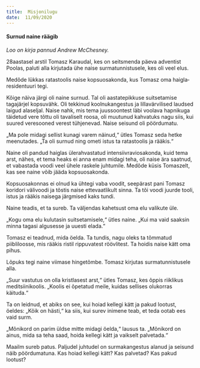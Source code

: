 ```yaml
---
title:  Misjonilugu
date:  11/09/2020
---
```


#### Surnud naine räägib

_Loo on kirja pannud Andrew McChesney._

28aastasel arstil Tomasz Karaudal, kes on seitsmenda päeva adventist Poolas, paluti alla kirjutada ühe naise surmatunnistusele, kes oli veel elus.

Medõde lükkas ratastoolis naise kopsuosakonda, kus Tomasz oma haigla­residentuuri tegi.

Kõige näiva järgi oli naine surnud. Tal oli aastatepikkuse suitsetamise tagajärjel kopsuvähk. Oli tekkinud koolnukangestus ja lillavärvilised laudsed laigud alaseljal. Naise nahk, mis tema juussoontest läbi voolava hapnikuga täidetud vere tõttu oli tavaliselt roosa, oli muutunud kahvatuks nagu siis, kui suured veresooned verest tühjenevad. Naise seisund oli pöördumatu.

„Ma pole midagi sellist kunagi varem näinud,“ ütles Tomasz seda hetke meenutades. „Ta oli surnud ning ometi istus ta ratastoolis ja rääkis.“

Naine oli pandud haiglas ülerahvastatud intensiivraviosakonda, kuid tema arst, nähes, et tema heaks ei anna enam midagi teha, oli naise ära saatnud, et vabastada voodi veel ühele raskele juhtumile. Medõde küsis Tomaszelt, kas see naine võib jääda kopsuosakonda.

Kopsuosakonnas ei olnud ka ühtegi vaba voodit, seepärast pani Tomasz koridori välivoodi ja tõstis naise ettevaatlikult sinna. Ta tõi voodi juurde tooli, istus ja rääkis naisega järgmised kaks tundi.

Naine teadis, et ta sureb. Ta väljendas kahetsust oma elu valikute üle.

„Kogu oma elu kulutasin suitsetamisele,“ ütles naine. „Kui ma vaid saaksin minna tagasi algusesse ja uuesti elada.“

Tomasz ei teadnud, mida öelda. Ta tundis, nagu oleks ta tõmmatud piibliloosse, mis rääkis ristil rippuvatest röövlitest. Ta hoidis naise kätt oma pihus.

Lõpuks tegi naine viimase hingetõmbe. Tomasz kirjutas surmatunnistusele alla.

„Suur vastutus on olla kristlasest arst,“ ütles Tomasz, kes õppis riiklikus meditsiinikoolis. „Koolis ei õpetatud meile, kuidas sellises olukorras käituda.“

Ta on leidnud, et abiks on see, kui hoiad kellegi kätt ja pakud lootust, öeldes: „Kõik on hästi,“ ka siis, kui surev inimene teab, et teda ootab ees vaid surm.

„Mõnikord on parim üldse mitte midagi öelda,“ lausus ta. „Mõnikord on ainus, mida sa teha saad, hoida kellegi kätt ja vaikselt palvetada.“

Maailm sureb patus. Paljudel juhtudel on surmakangestus alanud ja seisund näib pöördumatuna. Kas hoiad kellegi kätt? Kas palvetad? Kas pakud lootust?